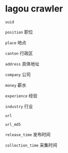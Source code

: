 # lagou crawler

`uuid`

`position`          职位

`place`             地点

`canton`            行政区

`address`           具体地址

`company`           公司

`money`             薪水

`experience`        经验

`industry`          行业

`url`

`url_md5`

`release_time`      发布时间

`collection_time`   采集时间
